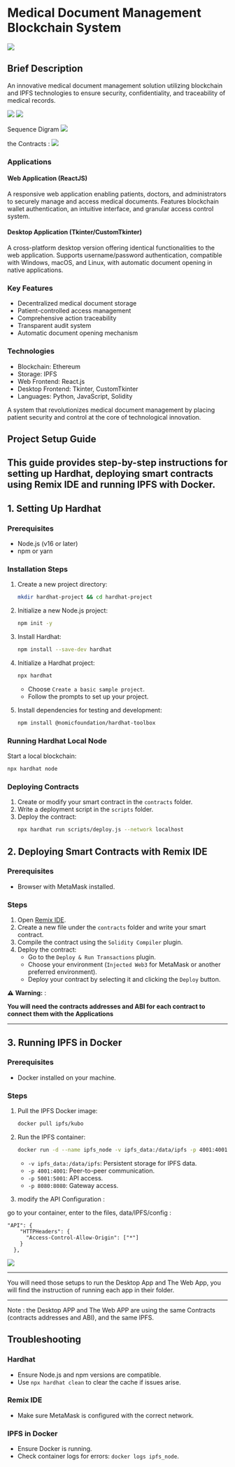 # Medical Document Management Blockchain System

![](./imgs/img02.png)

## Brief Description

An innovative medical document management solution utilizing blockchain and IPFS technologies to ensure security, confidentiality, and traceability of medical records.


![](./imgs/img20.png)
![](./imgs/img3.jpg)

Sequence Digram
![](./imgs/img1.jpg)

the Contracts : 
![](./imgs/img4.jpg)


### Applications

#### Web Application (ReactJS)
A responsive web application enabling patients, doctors, and administrators to securely manage and access medical documents. Features blockchain wallet authentication, an intuitive interface, and granular access control system.

#### Desktop Application (Tkinter/CustomTkinter)
A cross-platform desktop version offering identical functionalities to the web application. Supports username/password authentication, compatible with Windows, macOS, and Linux, with automatic document opening in native applications.

### Key Features
- Decentralized medical document storage
- Patient-controlled access management
- Comprehensive action traceability
- Transparent audit system
- Automatic document opening mechanism

### Technologies
- Blockchain: Ethereum
- Storage: IPFS
- Web Frontend: React.js
- Desktop Frontend: Tkinter, CustomTkinter
- Languages: Python, JavaScript, Solidity

A system that revolutionizes medical document management by placing patient security and control at the core of technological innovation.


## Project Setup Guide

This guide provides step-by-step instructions for setting up Hardhat, deploying smart contracts using Remix IDE and running IPFS with Docker.
---

## 1. Setting Up Hardhat

### Prerequisites
- Node.js (v16 or later)
- npm or yarn

### Installation Steps
1. Create a new project directory:
   ```bash
   mkdir hardhat-project && cd hardhat-project
   ```

2. Initialize a new Node.js project:
   ```bash
   npm init -y
   ```

3. Install Hardhat:
   ```bash
   npm install --save-dev hardhat
   ```

4. Initialize a Hardhat project:
   ```bash
   npx hardhat
   ```
   - Choose `Create a basic sample project`.
   - Follow the prompts to set up your project.

5. Install dependencies for testing and development:
   ```bash
   npm install @nomicfoundation/hardhat-toolbox
   ```

### Running Hardhat Local Node
Start a local blockchain:
```bash
npx hardhat node
```

### Deploying Contracts
1. Create or modify your smart contract in the `contracts` folder.
2. Write a deployment script in the `scripts` folder.
3. Deploy the contract:
   ```bash
   npx hardhat run scripts/deploy.js --network localhost
   ```


## 2. Deploying Smart Contracts with Remix IDE

### Prerequisites
- Browser with MetaMask installed.

### Steps
1. Open [Remix IDE](https://remix.ethereum.org/).
2. Create a new file under the `contracts` folder and write your smart contract.
3. Compile the contract using the `Solidity Compiler` plugin.
4. Deploy the contract:
   - Go to the `Deploy & Run Transactions` plugin.
   - Choose your environment (`Injected Web3` for MetaMask or another preferred environment).
   - Deploy your contract by selecting it and clicking the `Deploy` button.


**⚠️** **Warning:**  :

**You will need the contracts addresses and ABI for each contract to connect them with the Applications**

---
## 3. Running IPFS in Docker

### Prerequisites
- Docker installed on your machine.

### Steps
1. Pull the IPFS Docker image:
   ```bash
   docker pull ipfs/kubo
   ```

2. Run the IPFS container:
   ```bash
   docker run -d --name ipfs_node -v ipfs_data:/data/ipfs -p 4001:4001 -p 5001:5001 -p 8080:8080 ipfs/kubo
   ```
   - `-v ipfs_data:/data/ipfs`: Persistent storage for IPFS data.
   - `-p 4001:4001`: Peer-to-peer communication.
   - `-p 5001:5001`: API access.
   - `-p 8080:8080`: Gateway access.

3. modify the API Configuration :

go to your container, enter to the files, data/IPFS/config : 
```
"API": {
    "HTTPHeaders": {
      "Access-Control-Allow-Origin": ["*"]
    }
  },
```

![](./imgs/img0.png)

---

You will need those setups to run the Desktop App and The Web App, you will find the instruction of running each app in their folder.

----
Note : the Desktop APP and The Web APP are using the same Contracts (contracts addresses and ABI), and the same IPFS.

## Troubleshooting

### Hardhat
- Ensure Node.js and npm versions are compatible.
- Use `npx hardhat clean` to clear the cache if issues arise.

### Remix IDE
- Make sure MetaMask is configured with the correct network.

### IPFS in Docker
- Ensure Docker is running.
- Check container logs for errors: `docker logs ipfs_node`.
